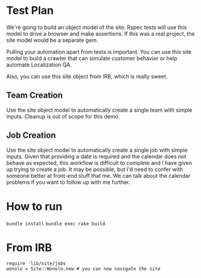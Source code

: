 # Test Plan

We're going to build an object model of the site. Rspec tests will use this model to drive a browser and make assertions.
If this was a real project, the site model would be a separate gem.
 
Pulling your automation apart from tests is important. You can use this site model to build a crawler that can
simulate customer behavior or help automate Localization QA.

Also, you can use this site object from IRB, which is really sweet.

## Team Creation
Use the site object model to automatically create a single team with simple inputs. Cleanup is out of scope for this demo.

## Job Creation
Use the site object model to automatically create a single job with simple inputs. Given that providing a date is required and 
the calendar does not behave as expected, this workflow is difficult to complete and I have given up trying to create a job. 
It may be possible, but I'd need to confer with someone better at front-end stuff that me.
We can talk about the calendar problems if you want to follow up with me further.

# How to run
`bundle install`
`bundle exec rake build`

# From IRB
```
require 'lib/site/jobs
wonolo = Site::Wonolo.new # you can now navigate the site 
```

  
